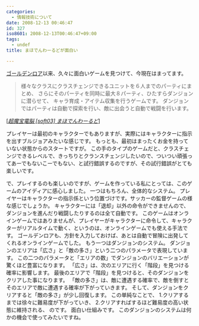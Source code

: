 ```yaml
---
categories:
  - 情報技術について
date: 2008-12-13 00:46:47
id: 327
iso8601: 2008-12-13T00:46:47+09:00
tags:
  - undef
title: まほでんわーるどが面白い

---
```


<p><a href="http://www.nishimiyahara.net/2008/07/23/233714">ゴールデンロア</a>以来、久々に面白いゲームを見つけて、今現在はまってます。</p>

<blockquote cite="http://www.nona.dti.ne.jp/~kbz/soft03.html" title="超魔宝電脳 [soft03] まほでんわーるど" class="blockquote"><p>様々なクラスにクラスチェンジできるユニットを６人までのパーティにまとめ、 さらにそのパーティを同時に最大８パーティ、ひたすらダンジョンに潜らせて、 キャラ育成・アイテム収集を行うゲームです。  ダンジョンではパーティは自動で探索を行い、敵に出会うと自動で戦闘を行います。</p></blockquote>

<div class="cite">[<cite><a href="http://www.nona.dti.ne.jp/~kbz/soft03.html">超魔宝電脳 [soft03] まほでんわーるど</a></cite>]</div>

<p>プレイヤーは最初のキャラクターでもありますが、実際にはキャラクターに指示を出すブルジョアみたいな感じです。
もっとも、最初はまったくお金を持っていない状態からのスタートですが。
この手のタイプのゲームだと、クラスチェンジできるレベルで、きっちりとクランスチェンジしたいので、ついつい頑張ってあーでもないこーでもない、と試行錯誤するのですが、その試行錯誤がとても楽しいです。</p>

<p>
で、プレイするのも楽しいのですが、ゲームを作っている私にとっては、このゲームのアイディアに感心しました。
一つはもちろん、全体的なシステム。
プレイヤーはキャラクターの指示係という位置づけです。サッカーの監督ゲームの様な感じでしょうか。
キャラクターには「退却」以外の命令ができませんので、ダンジョンを進んだり戦闘したりするのは全て自動です。
このゲームはオンラインゲームではありませんが、プレイヤーがキャラクターに命令して、キャラクターがリアルタイムで動く、というのは、オンラインゲームでも使える手法です。
ゴールデンロアも、方針を入力しておけば、あとは自動で冒険に出発してくれるオンラインゲームでした。
もう一つはダンジョンのシステム。
ダンジョンのエリアは「広さ」と「敵の多さ」という二つのパラメータで表現しています。
この二つのパラメータと「エリアの数」でダンジョンのバリエーションが驚くほど豊富になります。
「広さ」は、次のエリアに行く「階段」を見つける確率に影響します。
最後のエリアで「階段」を見つけると、そのダンジョンをクリアした事になります。
「敵の多さ」は、敵に遭遇する確率で、敵を倒すとそのエリアで敵に遭遇する確率が下がっていきます。
そして、ダンジョンをクリアすると「敵の多さ」が少し回復します。
この単純なことで、
1.クリアするまでは徐々に難易度が下がっていき、
2.クリアすればするほど難易度の高い状態に維持される、
のです。
面白い仕組みです。
このダンジョンのシステムは何かの機会で使ってみたいですね。</p>
    	